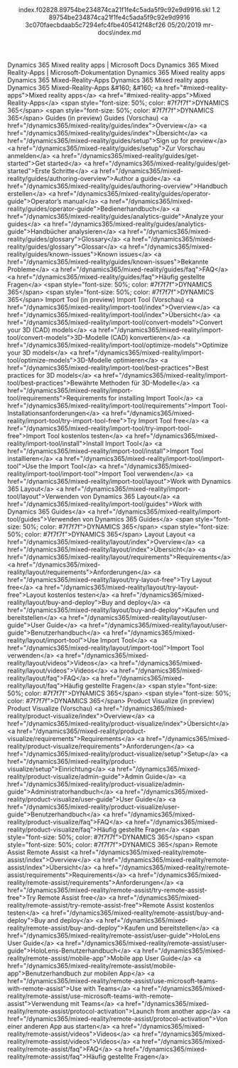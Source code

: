 <?xml version="1.0" encoding="UTF-8"?>
<xliff xmlns:logoport="urn:logoport:xliffeditor:xliff-extras:1.0" xmlns:tilt="urn:logoport:xliffeditor:tilt-non-translatables:1.0" xmlns:xsi="http://www.w3.org/2001/XMLSchema-instance" xmlns="urn:oasis:names:tc:xliff:document:1.2" xmlns:xliffext="urn:microsoft:content:schema:xliffextensions" version="1.2" xsi:schemaLocation="urn:oasis:names:tc:xliff:document:1.2 xliff-core-1.2-transitional.xsd">
  <file datatype="xml" source-language="en-US" original="index.md" target-language="de-DE">
    <header>
      <tool tool-company="Microsoft" tool-version="1.0-7889195" tool-name="mdxliff" tool-id="mdxliff"/>
      <xliffext:skl_file_name>index.f02828.89754be234874ca21f1fe4c5ada5f9c92e9d9916.skl</xliffext:skl_file_name>
      <xliffext:version>1.2</xliffext:version>
      <xliffext:ms.openlocfilehash>89754be234874ca21f1fe4c5ada5f9c92e9d9916</xliffext:ms.openlocfilehash>
      <xliffext:ms.sourcegitcommit>3c070faecbdaab5c7294efc4fbe405412f48cf26</xliffext:ms.sourcegitcommit>
      <xliffext:ms.lasthandoff>05/20/2019</xliffext:ms.lasthandoff>
      <xliffext:ms.openlocfilepath>mr-docs\index.md</xliffext:ms.openlocfilepath>
    </header>
    <body>
      <group extype="content" id="content">
        <trans-unit xml:space="preserve" translate="yes" id="101" restype="x-metadata">
          <source>Dynamics 365 Mixed reality apps | Microsoft Docs</source>
        <target logoport:matchpercent="101" state="translated" state-qualifier="leveraged-tm">Dynamics 365 Mixed Reality-Apps | Microsoft-Dokumentation</target></trans-unit>
        <trans-unit xml:space="preserve" translate="yes" id="102" restype="x-metadata">
          <source>Dynamics 365 Mixed reality apps</source>
        <target logoport:matchpercent="101" state="translated" state-qualifier="leveraged-tm">Dynamics 365 Mixed-Reality-Apps</target></trans-unit>
        <trans-unit xml:space="preserve" translate="yes" id="103">
          <source>Dynamics 365 Mixed reality apps</source>
        <target logoport:matchpercent="101" state="translated" state-qualifier="leveraged-tm">Dynamics 365 Mixed-Reality-Apps</target></trans-unit>
        <trans-unit xml:space="preserve" translate="yes" id="104">
          <source>&amp;#160;</source>
        <target logoport:matchpercent="101" state="translated" state-qualifier="leveraged-tm">&amp;#160;</target></trans-unit>
        <trans-unit xml:space="preserve" translate="yes" id="105">
          <source><bpt id="p1">
                &lt;a href="#mixed-reality-apps"&gt;</bpt>Mixed reality apps<ept id="p1">&lt;/a&gt;</ept><ph id="ph1">
                </ph></source>
        <target logoport:matchpercent="101" state="translated" state-qualifier="leveraged-tm"><bpt id="p1">
                &lt;a href="#mixed-reality-apps"&gt;</bpt>Mixed Reality-Apps<ept id="p1">&lt;/a&gt;</ept><ph id="ph1">
                </ph></target></trans-unit>
        <trans-unit xml:space="preserve" translate="yes" id="106">
          <source><bpt id="p1">&lt;span style="font-size: 50%; color: #7f7f7f"&gt;</bpt>DYNAMICS 365<ept id="p1">&lt;/span&gt;</ept></source>
        <target logoport:matchpercent="101" state="translated" state-qualifier="leveraged-tm"><bpt id="p1">&lt;span style="font-size: 50%; color: #7f7f7f"&gt;</bpt>DYNAMICS 365<ept id="p1">&lt;/span&gt;</ept></target></trans-unit>
        <trans-unit xml:space="preserve" translate="yes" id="107">
          <source>Guides (in preview)</source>
        <target logoport:matchpercent="101" state="translated" state-qualifier="leveraged-tm">Guides (Vorschau)</target></trans-unit>
        <trans-unit xml:space="preserve" translate="yes" id="108">
          <source><bpt id="p1">&lt;a href="/dynamics365/mixed-reality/guides/index"&gt;</bpt>Overview<ept id="p1">&lt;/a&gt;</ept></source>
        <target logoport:matchpercent="101" state="translated" state-qualifier="leveraged-tm"><bpt id="p1">&lt;a href="/dynamics365/mixed-reality/guides/index"&gt;</bpt>Übersicht<ept id="p1">&lt;/a&gt;</ept></target></trans-unit>
        <trans-unit xml:space="preserve" translate="yes" id="109">
          <source><bpt id="p1">&lt;a href="/dynamics365/mixed-reality/guides/setup"&gt;</bpt>Sign up for preview<ept id="p1">&lt;/a&gt;</ept></source>
        <target logoport:matchpercent="101" state="translated" state-qualifier="leveraged-tm"><bpt id="p1">&lt;a href="/dynamics365/mixed-reality/guides/setup"&gt;</bpt>Zur Vorschau anmelden<ept id="p1">&lt;/a&gt;</ept></target></trans-unit>
        <trans-unit xml:space="preserve" translate="yes" id="110">
          <source><bpt id="p1">&lt;a href="/dynamics365/mixed-reality/guides/get-started"&gt;</bpt>Get started<ept id="p1">&lt;/a&gt;</ept></source>
        <target logoport:matchpercent="101" state="translated" state-qualifier="leveraged-tm"><bpt id="p1">&lt;a href="/dynamics365/mixed-reality/guides/get-started"&gt;</bpt>Erste Schritte<ept id="p1">&lt;/a&gt;</ept></target></trans-unit>
        <trans-unit xml:space="preserve" translate="yes" id="111">
          <source><bpt id="p1">&lt;a href="/dynamics365/mixed-reality/guides/authoring-overview"&gt;</bpt>Author a guide<ept id="p1">&lt;/a&gt;</ept></source>
        <target logoport:matchpercent="101" state="translated" state-qualifier="leveraged-tm"><bpt id="p1">&lt;a href="/dynamics365/mixed-reality/guides/authoring-overview"&gt;</bpt>Handbuch erstellen<ept id="p1">&lt;/a&gt;</ept></target></trans-unit>
        <trans-unit xml:space="preserve" translate="yes" id="112">
          <source><bpt id="p1">&lt;a href="/dynamics365/mixed-reality/guides/operator-guide"&gt;</bpt>Operator’s manual<ept id="p1">&lt;/a&gt;</ept></source>
        <target logoport:matchpercent="101" state="translated" state-qualifier="leveraged-tm"><bpt id="p1">&lt;a href="/dynamics365/mixed-reality/guides/operator-guide"&gt;</bpt>Bedienerhandbuch<ept id="p1">&lt;/a&gt;</ept></target></trans-unit>
        <trans-unit xml:space="preserve" translate="yes" id="113">
          <source><bpt id="p1">&lt;a href="/dynamics365/mixed-reality/guides/analytics-guide"&gt;</bpt>Analyze your guides<ept id="p1">&lt;/a&gt;</ept></source>
        <target logoport:matchpercent="101" state="translated" state-qualifier="leveraged-tm"><bpt id="p1">&lt;a href="/dynamics365/mixed-reality/guides/analytics-guide"&gt;</bpt>Handbücher analysieren<ept id="p1">&lt;/a&gt;</ept></target></trans-unit>
        <trans-unit xml:space="preserve" translate="yes" id="114">
          <source><bpt id="p1">&lt;a href="/dynamics365/mixed-reality/guides/glossary"&gt;</bpt>Glossary<ept id="p1">&lt;/a&gt;</ept></source>
        <target logoport:matchpercent="101" state="translated" state-qualifier="leveraged-tm"><bpt id="p1">&lt;a href="/dynamics365/mixed-reality/guides/glossary"&gt;</bpt>Glossar<ept id="p1">&lt;/a&gt;</ept></target></trans-unit>
        <trans-unit xml:space="preserve" translate="yes" id="115">
          <source><bpt id="p1">&lt;a href="/dynamics365/mixed-reality/guides/known-issues"&gt;</bpt>Known issues<ept id="p1">&lt;/a&gt;</ept></source>
        <target logoport:matchpercent="101" state="translated" state-qualifier="leveraged-tm"><bpt id="p1">&lt;a href="/dynamics365/mixed-reality/guides/known-issues"&gt;</bpt>Bekannte Probleme<ept id="p1">&lt;/a&gt;</ept></target></trans-unit>
        <trans-unit xml:space="preserve" translate="yes" id="116">
          <source><bpt id="p1">&lt;a href="/dynamics365/mixed-reality/guides/faq"&gt;</bpt>FAQ<ept id="p1">&lt;/a&gt;</ept></source>
        <target logoport:matchpercent="101" state="translated" state-qualifier="leveraged-tm"><bpt id="p1">&lt;a href="/dynamics365/mixed-reality/guides/faq"&gt;</bpt>Häufig gestellte Fragen<ept id="p1">&lt;/a&gt;</ept></target></trans-unit>
        <trans-unit xml:space="preserve" translate="yes" id="117">
          <source><bpt id="p1">&lt;span style="font-size: 50%; color: #7f7f7f"&gt;</bpt>DYNAMICS 365<ept id="p1">&lt;/span&gt;</ept></source>
        <target logoport:matchpercent="101" state="translated" state-qualifier="leveraged-tm"><bpt id="p1">&lt;span style="font-size: 50%; color: #7f7f7f"&gt;</bpt>DYNAMICS 365<ept id="p1">&lt;/span&gt;</ept></target></trans-unit>
        <trans-unit xml:space="preserve" translate="yes" id="118">
          <source>Import Tool (in preview)</source>
        <target logoport:matchpercent="101" state="translated" state-qualifier="leveraged-tm">Import Tool (Vorschau)</target></trans-unit>
        <trans-unit xml:space="preserve" translate="yes" id="119">
          <source><bpt id="p1">&lt;a href="/dynamics365/mixed-reality/import-tool/index"&gt;</bpt>Overview<ept id="p1">&lt;/a&gt;</ept></source>
        <target logoport:matchpercent="101" state="translated" state-qualifier="leveraged-tm"><bpt id="p1">&lt;a href="/dynamics365/mixed-reality/import-tool/index"&gt;</bpt>Übersicht<ept id="p1">&lt;/a&gt;</ept></target></trans-unit>
        <trans-unit xml:space="preserve" translate="yes" id="120">
          <source><bpt id="p1">&lt;a href="/dynamics365/mixed-reality/import-tool/convert-models"&gt;</bpt>Convert your 3D (CAD) models<ept id="p1">&lt;/a&gt;</ept></source>
        <target logoport:matchpercent="101" state="translated" state-qualifier="leveraged-tm"><bpt id="p1">&lt;a href="/dynamics365/mixed-reality/import-tool/convert-models"&gt;</bpt>3D-Modelle (CAD) konvertieren<ept id="p1">&lt;/a&gt;</ept></target></trans-unit>
        <trans-unit xml:space="preserve" translate="yes" id="121">
          <source><bpt id="p1">&lt;a href="/dynamics365/mixed-reality/import-tool/optimize-models"&gt;</bpt>Optimize your 3D models<ept id="p1">&lt;/a&gt;</ept></source>
        <target logoport:matchpercent="101" state="translated" state-qualifier="leveraged-tm"><bpt id="p1">&lt;a href="/dynamics365/mixed-reality/import-tool/optimize-models"&gt;</bpt>3D-Modelle optimieren<ept id="p1">&lt;/a&gt;</ept></target></trans-unit>
        <trans-unit xml:space="preserve" translate="yes" id="122">
          <source><bpt id="p1">&lt;a href="/dynamics365/mixed-reality/import-tool/best-practices"&gt;</bpt>Best practices for 3D models<ept id="p1">&lt;/a&gt;</ept></source>
        <target logoport:matchpercent="101" state="translated" state-qualifier="leveraged-tm"><bpt id="p1">&lt;a href="/dynamics365/mixed-reality/import-tool/best-practices"&gt;</bpt>Bewährte Methoden für 3D-Modelle<ept id="p1">&lt;/a&gt;</ept></target></trans-unit>
        <trans-unit xml:space="preserve" translate="yes" id="123">
          <source><bpt id="p1">&lt;a href="/dynamics365/mixed-reality/import-tool/requirements"&gt;</bpt>Requirements for installing Import Tool<ept id="p1">&lt;/a&gt;</ept></source>
        <target logoport:matchpercent="101" state="translated" state-qualifier="leveraged-tm"><bpt id="p1">&lt;a href="/dynamics365/mixed-reality/import-tool/requirements"&gt;</bpt>Import Tool-Installationsanforderungen<ept id="p1">&lt;/a&gt;</ept></target></trans-unit>
        <trans-unit xml:space="preserve" translate="yes" id="124">
          <source><bpt id="p1">&lt;a href="/dynamics365/mixed-reality/import-tool/try-import-tool-free"&gt;</bpt>Try Import Tool free<ept id="p1">&lt;/a&gt;</ept></source>
        <target logoport:matchpercent="101" state="translated" state-qualifier="leveraged-tm"><bpt id="p1">&lt;a href="/dynamics365/mixed-reality/import-tool/try-import-tool-free"&gt;</bpt>Import Tool kostenlos testen<ept id="p1">&lt;/a&gt;</ept></target></trans-unit>
        <trans-unit xml:space="preserve" translate="yes" id="125">
          <source><bpt id="p1">&lt;a href="/dynamics365/mixed-reality/import-tool/install"&gt;</bpt>Install Import Tool<ept id="p1">&lt;/a&gt;</ept></source>
        <target logoport:matchpercent="101" state="translated" state-qualifier="leveraged-tm"><bpt id="p1">&lt;a href="/dynamics365/mixed-reality/import-tool/install"&gt;</bpt>Import Tool installieren<ept id="p1">&lt;/a&gt;</ept></target></trans-unit>
        <trans-unit xml:space="preserve" translate="yes" id="126">
          <source><bpt id="p1">&lt;a href="/dynamics365/mixed-reality/import-tool/import-tool"&gt;</bpt>Use the Import Tool<ept id="p1">&lt;/a&gt;</ept></source>
        <target logoport:matchpercent="101" state="translated" state-qualifier="leveraged-tm"><bpt id="p1">&lt;a href="/dynamics365/mixed-reality/import-tool/import-tool"&gt;</bpt>Import Tool verwenden<ept id="p1">&lt;/a&gt;</ept></target></trans-unit>
        <trans-unit xml:space="preserve" translate="yes" id="127">
          <source><bpt id="p1">&lt;a href="/dynamics365/mixed-reality/import-tool/layout"&gt;</bpt>Work with Dynamics 365 Layout<ept id="p1">&lt;/a&gt;</ept></source>
        <target logoport:matchpercent="101" state="translated" state-qualifier="leveraged-tm"><bpt id="p1">&lt;a href="/dynamics365/mixed-reality/import-tool/layout"&gt;</bpt>Verwenden von Dynamics 365 Layout<ept id="p1">&lt;/a&gt;</ept></target></trans-unit>
        <trans-unit xml:space="preserve" translate="yes" id="128">
          <source><bpt id="p1">&lt;a href="/dynamics365/mixed-reality/import-tool/guides"&gt;</bpt>Work with Dynamics 365 Guides<ept id="p1">&lt;/a&gt;</ept></source>
        <target logoport:matchpercent="101" state="translated" state-qualifier="leveraged-tm"><bpt id="p1">&lt;a href="/dynamics365/mixed-reality/import-tool/guides"&gt;</bpt>Verwenden von Dynamics 365 Guides<ept id="p1">&lt;/a&gt;</ept></target></trans-unit>
        <trans-unit xml:space="preserve" translate="yes" id="129">
          <source><bpt id="p1">&lt;span style="font-size: 50%; color: #7f7f7f"&gt;</bpt>DYNAMICS 365<ept id="p1">&lt;/span&gt;</ept></source>
        <target logoport:matchpercent="101" state="translated" state-qualifier="leveraged-tm"><bpt id="p1">&lt;span style="font-size: 50%; color: #7f7f7f"&gt;</bpt>DYNAMICS 365<ept id="p1">&lt;/span&gt;</ept></target></trans-unit>
        <trans-unit xml:space="preserve" translate="yes" id="130">
          <source>Layout</source>
        <target logoport:matchpercent="101" state="translated" state-qualifier="leveraged-tm">Layout</target></trans-unit>
        <trans-unit xml:space="preserve" translate="yes" id="131">
          <source><bpt id="p1">&lt;a href="/dynamics365/mixed-reality/layout/index"&gt;</bpt>Overview<ept id="p1">&lt;/a&gt;</ept></source>
        <target logoport:matchpercent="101" state="translated" state-qualifier="leveraged-tm"><bpt id="p1">&lt;a href="/dynamics365/mixed-reality/layout/index"&gt;</bpt>Übersicht<ept id="p1">&lt;/a&gt;</ept></target></trans-unit>
        <trans-unit xml:space="preserve" translate="yes" id="132">
          <source><bpt id="p1">&lt;a href="/dynamics365/mixed-reality/layout/requirements"&gt;</bpt>Requirements<ept id="p1">&lt;/a&gt;</ept></source>
        <target logoport:matchpercent="101" state="translated" state-qualifier="leveraged-tm"><bpt id="p1">&lt;a href="/dynamics365/mixed-reality/layout/requirements"&gt;</bpt>Anforderungen<ept id="p1">&lt;/a&gt;</ept></target></trans-unit>
        <trans-unit xml:space="preserve" translate="yes" id="133">
          <source><bpt id="p1">&lt;a href="/dynamics365/mixed-reality/layout/try-layout-free"&gt;</bpt>Try Layout free<ept id="p1">&lt;/a&gt;</ept></source>
        <target logoport:matchpercent="101" state="translated" state-qualifier="leveraged-tm"><bpt id="p1">&lt;a href="/dynamics365/mixed-reality/layout/try-layout-free"&gt;</bpt>Layout kostenlos testen<ept id="p1">&lt;/a&gt;</ept></target></trans-unit>
        <trans-unit xml:space="preserve" translate="yes" id="134">
          <source><bpt id="p1">&lt;a href="/dynamics365/mixed-reality/layout/buy-and-deploy"&gt;</bpt>Buy and deploy<ept id="p1">&lt;/a&gt;</ept></source>
        <target logoport:matchpercent="101" state="translated" state-qualifier="leveraged-tm"><bpt id="p1">&lt;a href="/dynamics365/mixed-reality/layout/buy-and-deploy"&gt;</bpt>Kaufen und bereitstellen<ept id="p1">&lt;/a&gt;</ept></target></trans-unit>
        <trans-unit xml:space="preserve" translate="yes" id="135">
          <source><bpt id="p1">&lt;a href="/dynamics365/mixed-reality/layout/user-guide"&gt;</bpt>User Guide<ept id="p1">&lt;/a&gt;</ept></source>
        <target logoport:matchpercent="101" state="translated" state-qualifier="leveraged-tm"><bpt id="p1">&lt;a href="/dynamics365/mixed-reality/layout/user-guide"&gt;</bpt>Benutzerhandbuch<ept id="p1">&lt;/a&gt;</ept></target></trans-unit>
        <trans-unit xml:space="preserve" translate="yes" id="136">
          <source><bpt id="p1">&lt;a href="/dynamics365/mixed-reality/layout/import-tool"&gt;</bpt>Use Import Tool<ept id="p1">&lt;/a&gt;</ept></source>
        <target logoport:matchpercent="101" state="translated" state-qualifier="leveraged-tm"><bpt id="p1">&lt;a href="/dynamics365/mixed-reality/layout/import-tool"&gt;</bpt>Import Tool verwenden<ept id="p1">&lt;/a&gt;</ept></target></trans-unit>
        <trans-unit xml:space="preserve" translate="yes" id="137">
          <source><bpt id="p1">&lt;a href="/dynamics365/mixed-reality/layout/videos"&gt;</bpt>Videos<ept id="p1">&lt;/a&gt;</ept></source>
        <target logoport:matchpercent="101" state="translated" state-qualifier="leveraged-tm"><bpt id="p1">&lt;a href="/dynamics365/mixed-reality/layout/videos"&gt;</bpt>Videos<ept id="p1">&lt;/a&gt;</ept></target></trans-unit>
        <trans-unit xml:space="preserve" translate="yes" id="138">
          <source><bpt id="p1">&lt;a href="/dynamics365/mixed-reality/layout/faq"&gt;</bpt>FAQ<ept id="p1">&lt;/a&gt;</ept></source>
        <target logoport:matchpercent="101" state="translated" state-qualifier="leveraged-tm"><bpt id="p1">&lt;a href="/dynamics365/mixed-reality/layout/faq"&gt;</bpt>Häufig gestellte Fragen<ept id="p1">&lt;/a&gt;</ept></target></trans-unit>
        <trans-unit xml:space="preserve" translate="yes" id="139">
          <source><bpt id="p1">&lt;span style="font-size: 50%; color: #7f7f7f"&gt;</bpt>DYNAMICS 365<ept id="p1">&lt;/span&gt;</ept></source>
        <target logoport:matchpercent="101" state="translated" state-qualifier="leveraged-tm"><bpt id="p1">&lt;span style="font-size: 50%; color: #7f7f7f"&gt;</bpt>DYNAMICS 365<ept id="p1">&lt;/span&gt;</ept></target></trans-unit>
        <trans-unit xml:space="preserve" translate="yes" id="140">
          <source>Product Visualize (in preview)</source>
        <target logoport:matchpercent="101" state="translated" state-qualifier="leveraged-tm">Product Visualize (Vorschau)</target></trans-unit>
        <trans-unit xml:space="preserve" translate="yes" id="141">
          <source><bpt id="p1">&lt;a href="/dynamics365/mixed-reality/product-visualize/index"&gt;</bpt>Overview<ept id="p1">&lt;/a&gt;</ept></source>
        <target logoport:matchpercent="101" state="translated" state-qualifier="leveraged-tm"><bpt id="p1">&lt;a href="/dynamics365/mixed-reality/product-visualize/index"&gt;</bpt>Übersicht<ept id="p1">&lt;/a&gt;</ept></target></trans-unit>
        <trans-unit xml:space="preserve" translate="yes" id="142">
          <source><bpt id="p1">&lt;a href="/dynamics365/mixed-reality/product-visualize/requirements"&gt;</bpt>Requirements<ept id="p1">&lt;/a&gt;</ept></source>
        <target logoport:matchpercent="101" state="translated" state-qualifier="leveraged-tm"><bpt id="p1">&lt;a href="/dynamics365/mixed-reality/product-visualize/requirements"&gt;</bpt>Anforderungen<ept id="p1">&lt;/a&gt;</ept></target></trans-unit>
        <trans-unit xml:space="preserve" translate="yes" id="143">
          <source><bpt id="p1">&lt;a href="/dynamics365/mixed-reality/product-visualize/setup"&gt;</bpt>Setup<ept id="p1">&lt;/a&gt;</ept></source>
        <target logoport:matchpercent="101" state="translated" state-qualifier="leveraged-tm"><bpt id="p1">&lt;a href="/dynamics365/mixed-reality/product-visualize/setup"&gt;</bpt>Einrichtung<ept id="p1">&lt;/a&gt;</ept></target></trans-unit>
        <trans-unit xml:space="preserve" translate="yes" id="144">
          <source><bpt id="p1">&lt;a href="/dynamics365/mixed-reality/product-visualize/admin-guide"&gt;</bpt>Admin Guide<ept id="p1">&lt;/a&gt;</ept></source>
        <target logoport:matchpercent="101" state="translated" state-qualifier="leveraged-tm"><bpt id="p1">&lt;a href="/dynamics365/mixed-reality/product-visualize/admin-guide"&gt;</bpt>Administratorhandbuch<ept id="p1">&lt;/a&gt;</ept></target></trans-unit>
        <trans-unit xml:space="preserve" translate="yes" id="145">
          <source><bpt id="p1">&lt;a href="/dynamics365/mixed-reality/product-visualize/user-guide"&gt;</bpt>User Guide<ept id="p1">&lt;/a&gt;</ept></source>
        <target logoport:matchpercent="101" state="translated" state-qualifier="leveraged-tm"><bpt id="p1">&lt;a href="/dynamics365/mixed-reality/product-visualize/user-guide"&gt;</bpt>Benutzerhandbuch<ept id="p1">&lt;/a&gt;</ept></target></trans-unit>
        <trans-unit xml:space="preserve" translate="yes" id="146">
          <source><bpt id="p1">&lt;a href="/dynamics365/mixed-reality/product-visualize/faq"&gt;</bpt>FAQ<ept id="p1">&lt;/a&gt;</ept></source>
        <target logoport:matchpercent="101" state="translated" state-qualifier="leveraged-tm"><bpt id="p1">&lt;a href="/dynamics365/mixed-reality/product-visualize/faq"&gt;</bpt>Häufig gestellte Fragen<ept id="p1">&lt;/a&gt;</ept></target></trans-unit>
        <trans-unit xml:space="preserve" translate="yes" id="147">
          <source><bpt id="p1">&lt;span style="font-size: 50%; color: #7f7f7f"&gt;</bpt>DYNAMICS 365<ept id="p1">&lt;/span&gt;</ept></source>
        <target logoport:matchpercent="101" state="translated" state-qualifier="leveraged-tm"><bpt id="p1">&lt;span style="font-size: 50%; color: #7f7f7f"&gt;</bpt>DYNAMICS 365<ept id="p1">&lt;/span&gt;</ept></target></trans-unit>
        <trans-unit xml:space="preserve" translate="yes" id="148">
          <source>Remote Assist</source>
        <target logoport:matchpercent="101" state="translated" state-qualifier="leveraged-tm">Remote Assist</target></trans-unit>
        <trans-unit xml:space="preserve" translate="yes" id="149">
          <source><bpt id="p1">&lt;a href="/dynamics365/mixed-reality/remote-assist/index"&gt;</bpt>Overview<ept id="p1">&lt;/a&gt;</ept></source>
        <target logoport:matchpercent="101" state="translated" state-qualifier="leveraged-tm"><bpt id="p1">&lt;a href="/dynamics365/mixed-reality/remote-assist/index"&gt;</bpt>Übersicht<ept id="p1">&lt;/a&gt;</ept></target></trans-unit>
        <trans-unit xml:space="preserve" translate="yes" id="150">
          <source><bpt id="p1">&lt;a href="/dynamics365/mixed-reality/remote-assist/requirements"&gt;</bpt>Requirements<ept id="p1">&lt;/a&gt;</ept></source>
        <target logoport:matchpercent="101" state="translated" state-qualifier="leveraged-tm"><bpt id="p1">&lt;a href="/dynamics365/mixed-reality/remote-assist/requirements"&gt;</bpt>Anforderungen<ept id="p1">&lt;/a&gt;</ept></target></trans-unit>
        <trans-unit xml:space="preserve" translate="yes" id="151">
          <source><bpt id="p1">&lt;a href="/dynamics365/mixed-reality/remote-assist/try-remote-assist-free"&gt;</bpt>Try Remote Assist free<ept id="p1">&lt;/a&gt;</ept></source>
        <target logoport:matchpercent="101" state="translated" state-qualifier="leveraged-tm"><bpt id="p1">&lt;a href="/dynamics365/mixed-reality/remote-assist/try-remote-assist-free"&gt;</bpt>Remote Assist kostenlos testen<ept id="p1">&lt;/a&gt;</ept></target></trans-unit>
        <trans-unit xml:space="preserve" translate="yes" id="152">
          <source><bpt id="p1">&lt;a href="/dynamics365/mixed-reality/remote-assist/buy-and-deploy"&gt;</bpt>Buy and deploy<ept id="p1">&lt;/a&gt;</ept></source>
        <target logoport:matchpercent="101" state="translated" state-qualifier="leveraged-tm"><bpt id="p1">&lt;a href="/dynamics365/mixed-reality/remote-assist/buy-and-deploy"&gt;</bpt>Kaufen und bereitstellen<ept id="p1">&lt;/a&gt;</ept></target></trans-unit>
        <trans-unit xml:space="preserve" translate="yes" id="153">
          <source><bpt id="p1">&lt;a href="/dynamics365/mixed-reality/remote-assist/user-guide"&gt;</bpt>HoloLens User Guide<ept id="p1">&lt;/a&gt;</ept></source>
        <target logoport:matchpercent="101" state="translated" state-qualifier="leveraged-tm"><bpt id="p1">&lt;a href="/dynamics365/mixed-reality/remote-assist/user-guide"&gt;</bpt>HoloLens-Benutzerhandbuch<ept id="p1">&lt;/a&gt;</ept></target></trans-unit>
        <trans-unit xml:space="preserve" translate="yes" id="154">
          <source><bpt id="p1">&lt;a href="/dynamics365/mixed-reality/remote-assist/mobile-app"&gt;</bpt>Mobile app User Guide<ept id="p1">&lt;/a&gt;</ept></source>
        <target logoport:matchpercent="101" state="translated" state-qualifier="leveraged-tm"><bpt id="p1">&lt;a href="/dynamics365/mixed-reality/remote-assist/mobile-app"&gt;</bpt>Benutzerhandbuch zur mobilen App<ept id="p1">&lt;/a&gt;</ept></target></trans-unit>
        <trans-unit xml:space="preserve" translate="yes" id="155">
          <source><bpt id="p1">&lt;a href="/dynamics365/mixed-reality/remote-assist/use-microsoft-teams-with-remote-assist"&gt;</bpt>Use with Teams<ept id="p1">&lt;/a&gt;</ept></source>
        <target logoport:matchpercent="101" state="translated" state-qualifier="leveraged-tm"><bpt id="p1">&lt;a href="/dynamics365/mixed-reality/remote-assist/use-microsoft-teams-with-remote-assist"&gt;</bpt>Verwendung mit Teams<ept id="p1">&lt;/a&gt;</ept></target></trans-unit>
        <trans-unit xml:space="preserve" translate="yes" id="156">
          <source><bpt id="p1">&lt;a href="/dynamics365/mixed-reality/remote-assist/protocol-activation"&gt;</bpt>Launch from another app<ept id="p1">&lt;/a&gt;</ept></source>
        <target logoport:matchpercent="101" state="translated" state-qualifier="leveraged-tm"><bpt id="p1">&lt;a href="/dynamics365/mixed-reality/remote-assist/protocol-activation"&gt;</bpt>Von einer anderen App aus starten<ept id="p1">&lt;/a&gt;</ept></target></trans-unit>
        <trans-unit xml:space="preserve" translate="yes" id="157">
          <source><bpt id="p1">&lt;a href="/dynamics365/mixed-reality/remote-assist/videos"&gt;</bpt>Videos<ept id="p1">&lt;/a&gt;</ept></source>
        <target logoport:matchpercent="101" state="translated" state-qualifier="leveraged-tm"><bpt id="p1">&lt;a href="/dynamics365/mixed-reality/remote-assist/videos"&gt;</bpt>Videos<ept id="p1">&lt;/a&gt;</ept></target></trans-unit>
        <trans-unit xml:space="preserve" translate="yes" id="158">
          <source><bpt id="p1">&lt;a href="/dynamics365/mixed-reality/remote-assist/faq"&gt;</bpt>FAQ<ept id="p1">&lt;/a&gt;</ept></source>
        <target logoport:matchpercent="101" state="translated" state-qualifier="leveraged-tm"><bpt id="p1">&lt;a href="/dynamics365/mixed-reality/remote-assist/faq"&gt;</bpt>Häufig gestellte Fragen<ept id="p1">&lt;/a&gt;</ept></target></trans-unit>
      </group>
    </body>
  </file>
</xliff>